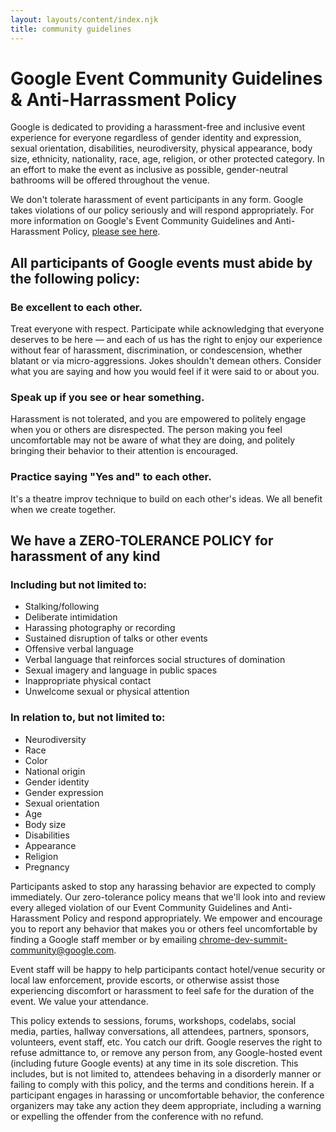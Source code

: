```yaml
---
layout: layouts/content/index.njk
title: community guidelines
---
```


# Google Event Community Guidelines & Anti-Harrassment Policy

Google is dedicated to providing a harassment-free and inclusive event experience for everyone regardless of gender identity and expression, sexual orientation, disabilities, neurodiversity, physical appearance, body size, ethnicity, nationality, race, age, religion, or other protected category. In an effort to make the event as inclusive as possible, gender-neutral bathrooms will be offered throughout the venue.

We don't tolerate harassment of event participants in any form. Google takes violations of our policy seriously and will respond appropriately. For more information on Google's Event Community Guidelines and Anti-Harassment Policy, [please see here](https://www.google.com/events/policy/anti-harassmentpolicy.html).

## All participants of Google events must abide by the following policy:

### Be excellent to each other.

Treat everyone with respect. Participate while acknowledging that everyone deserves to be here — and each of us has the right to enjoy our experience without fear of harassment, discrimination, or condescension, whether blatant or via micro-aggressions. Jokes shouldn't demean others. Consider what you are saying and how you would feel if it were said to or about you.

### Speak up if you see or hear something.

Harassment is not tolerated, and you are empowered to politely engage when you or others are disrespected. The person making you feel uncomfortable may not be aware of what they are doing, and politely bringing their behavior to their attention is encouraged.

### Practice saying "Yes and" to each other.

It's a theatre improv technique to build on each other's ideas. We all benefit when we create together.

## We have a ZERO-TOLERANCE POLICY for harassment of any kind

### Including but not limited to:

- Stalking/following
- Deliberate intimidation
- Harassing photography or recording
- Sustained disruption of talks or other events
- Offensive verbal language
- Verbal language that reinforces social structures of domination
- Sexual imagery and language in public spaces
- Inappropriate physical contact
- Unwelcome sexual or physical attention

### In relation to, but not limited to:

- Neurodiversity
- Race
- Color
- National origin
- Gender identity
- Gender expression
- Sexual orientation
- Age
- Body size
- Disabilities
- Appearance
- Religion
- Pregnancy

Participants asked to stop any harassing behavior are expected to comply immediately. Our zero-tolerance policy means that we'll look into and review every alleged violation of our Event Community Guidelines and Anti-Harassment Policy and respond appropriately. We empower and encourage you to report any behavior that makes you or others feel uncomfortable by finding a Google staff member or by emailing [chrome-dev-summit-community@google.com](mailto:chrome-dev-summit-community@google.com).

Event staff will be happy to help participants contact hotel/venue security or local law enforcement, provide escorts, or otherwise assist those experiencing discomfort or harassment to feel safe for the duration of the event. We value your attendance.

This policy extends to sessions, forums, workshops, codelabs, social media, parties, hallway conversations, all attendees, partners, sponsors, volunteers, event staff, etc. You catch our drift. Google reserves the right to refuse admittance to, or remove any person from, any Google-hosted event (including future Google events) at any time in its sole discretion. This includes, but is not limited to, attendees behaving in a disorderly manner or failing to comply with this policy, and the terms and conditions herein. If a participant engages in harassing or uncomfortable behavior, the conference organizers may take any action they deem appropriate, including a warning or expelling the offender from the conference with no refund.
